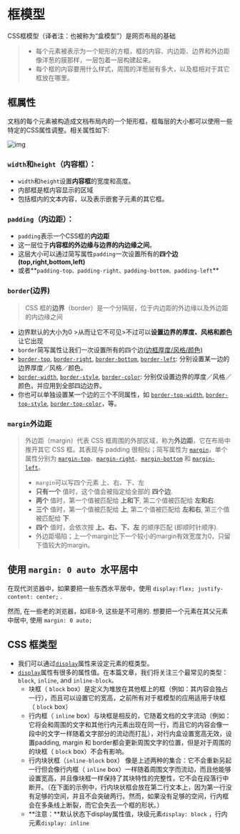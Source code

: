 # 框模型

CSS框模型（译者注：也被称为“盒模型”）是网页布局的基础

> - 每个元素被表示为一个矩形的方框，框的内容、内边距、边界和外边距像洋葱的膜那样，一层包着一层构建起来。
> - 每个框的内容要用什么样式，周围的洋葱层有多大，以及框相对于其它框放在哪里。
>
> 

## 框属性

文档的每个元素被构造成文档布局内的一个矩形框，框每层的大小都可以使用一些特定的CSS属性调整。相关属性如下:

![img](https://mdn.mozillademos.org/files/13647/box-model-standard-small.png)

### `width`和`height`（内容框）：

-  `width`和`height`设置**内容框**的宽度和高度。
- 内部框是框内容显示的区域
- 包括框内的文本内容，以及表示嵌套子元素的其它框。

### `padding`（内边距）：

- `padding`表示一个CSS框的**内边距**
- 这一层位于**内容框的外边缘与边界的内边缘之间**。
- 这层大小可以通过简写属性`padding`一次设置所有的**四个边(top,right,bottom,left)**
- 或者**`padding-top、padding-right、padding-bottom、padding-left`**

### **`border`(边界)**

> CSS 框的**边界**（border）是一个分隔层，位于内边距的外边缘以及外边距的内边缘之间

- 边界默认的大小为0 >从而让它不可见>不过可以**设置边界的厚度、风格和颜色**让它出现
- `border`简写属性让我们一次设置所有的四个边<u>(边框厚度/风格/颜色)</u>
- [`border-top`](https://developer.mozilla.org/zh-CN/docs/Web/CSS/border-top), [`border-right`](https://developer.mozilla.org/zh-CN/docs/Web/CSS/border-right), [`border-bottom`](https://developer.mozilla.org/zh-CN/docs/Web/CSS/border-bottom), [`border-left`](https://developer.mozilla.org/zh-CN/docs/Web/CSS/border-left): 分别设置某一边的边界厚度／风格／颜色。
- [`border-width`](https://developer.mozilla.org/zh-CN/docs/Web/CSS/border-width), [`border-style`](https://developer.mozilla.org/zh-CN/docs/Web/CSS/border-style), [`border-color`](https://developer.mozilla.org/zh-CN/docs/Web/CSS/border-color): 分别仅设置边界的厚度／风格／颜色，并应用到全部四边边界。
- 你也可以单独设置某一个边的三个不同属性，如 [`border-top-width`](https://developer.mozilla.org/zh-CN/docs/Web/CSS/border-top-width), [`border-top-style`](https://developer.mozilla.org/zh-CN/docs/Web/CSS/border-top-style), [`border-top-color`](https://developer.mozilla.org/zh-CN/docs/Web/CSS/border-top-color)，等。 

### `margin`外边距

> 外边距（margin）代表 CSS 框周围的外部区域，称为**外边距**，它在布局中推开其它 CSS 框。其表现与 padding 很相似；简写属性为 [`margin`](https://developer.mozilla.org/zh-CN/docs/Web/CSS/margin)，单个属性分别为 [`margin-top`](https://developer.mozilla.org/zh-CN/docs/Web/CSS/margin-top)、[`margin-right`](https://developer.mozilla.org/zh-CN/docs/Web/CSS/margin-right)、[`margin-bottom`](https://developer.mozilla.org/zh-CN/docs/Web/CSS/margin-bottom) 和 [`margin-left`](https://developer.mozilla.org/zh-CN/docs/Web/CSS/margin-left)。
>
> - `margin`可以写四个元素 上、右、下、左
> - **只有一个**  值时，这个值会被指定给全部的 **四个边**.
> - **两个** 值时，第一个值被匹配给 **上和下**, 第二个值被匹配给 **左和右**.
> - **三个** 值时，第一个值被匹配给 **上**, 第二个值被匹配给 **左和右**, 第三个值被匹配给 **下**.
> - **四个** 值时，会依次按 **上、右、下、左** 的顺序匹配 (即顺时针顺序).
> - 外边距塌陷；上一个margin比下一个较小的margin有效宽度为0，只留下值较大的margin。
>
> 
>
> 

## 使用 `margin: 0 auto `水平居中

在现代浏览器中，如果要把一些东西水平居中，使用 `display:flex; justify-content: center;` .

然而, 在一些老的浏览器，如IE8-9, 这些是不可用的. 想要把一个元素在其父元素中居中, 使用 `margin: 0 auto;`





## CSS 框类型

- 我们可以通过[`display`](https://developer.mozilla.org/zh-CN/docs/Web/CSS/display)属性来设定元素的框类型。
- [`display`](https://developer.mozilla.org/zh-CN/docs/Web/CSS/display)属性有很多的属性值。在本篇文章，我们将关注三个最常见的类型：`block`, `inline`, and `inline-block。`
  - 块框（ `block` box）是定义为堆放在其他框上的框（例如：其内容会独占一行），而且可以设置它的宽高，之前所有对于框模型的应用适用于块框 （ `block` box）
  - 行内框（ `inline` box）与块框是相反的，它随着文档的文字流动（例如：它将会和周围的文字和其他行内元素出现在同一行，而且它的内容会像一段中的文字一样随着文字部分的流动而打乱），对行内盒设置宽高无效，设置padding, margin 和 border都会更新周围文字的位置，但是对于周围的的块框（ `block` box）不会有影响。
  - 行内块状框（`inline-block` box） 像是上述两种的集合：它不会重新另起一行但会像行内框（ `inline` box）一样随着周围文字而流动，而且他能够设置宽高，并且像块框一样保持了其块特性的完整性，它不会在段落行中断开。（在下面的示例中，行内块状框会放在第二行文本上，因为第一行没有足够的空间，并且不会突破两行。然而，如果没有足够的空间，行内框会在多条线上断裂，而它会失去一个框的形状。）
  - **注意：**默认状态下display属性值，块级元素`display: block` ，行内元素`display: inline`

